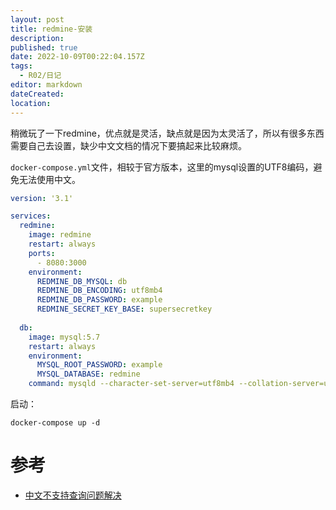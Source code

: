 ```yaml
---
layout: post
title: redmine-安装
description: 
published: true
date: 2022-10-09T00:22:04.157Z
tags:
  - R02/日记
editor: markdown
dateCreated: 
location:
---
```


稍微玩了一下redmine，优点就是灵活，缺点就是因为太灵活了，所以有很多东西需要自己去设置，缺少中文文档的情况下要搞起来比较麻烦。

`docker-compose.yml`文件，相较于官方版本，这里的mysql设置的UTF8编码，避免无法使用中文。

```yml
version: '3.1'  

services:  
  redmine:  
    image: redmine  
    restart: always  
    ports:  
      - 8080:3000  
    environment:  
      REDMINE_DB_MYSQL: db  
      REDMINE_DB_ENCODING: utf8mb4  
      REDMINE_DB_PASSWORD: example  
      REDMINE_SECRET_KEY_BASE: supersecretkey  
  
  db:  
    image: mysql:5.7  
    restart: always  
    environment:  
      MYSQL_ROOT_PASSWORD: example  
      MYSQL_DATABASE: redmine  
    command: mysqld --character-set-server=utf8mb4 --collation-server=utf8mb4_bin
```

启动：

```shell
docker-compose up -d
```

# 参考

* [中文不支持查询问题解决](https://www.redmine.org/boards/2/topics/59608)
